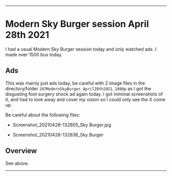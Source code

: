 
***

# Modern Sky Burger session April 28th 2021

I had a usual Modern Sky Burger session today and only watched ads. I made over 1500 bux today.

## Ads

This was mainly just ads today, be careful with 2 image files in the directory/folder `197ModernSkyBurger_April28th2021_1080p` as I got the disgusting foot surgery shock ad again today. I got minimal screenshots of it, and had to look away and cover my vision so I could only see the X come up.

Be careful about the following files:

* Screenshot_20210428-132805_Sky Burger.jpg

* Screenshot_20210428-132836_Sky Burger

## Overview

See above.

***


